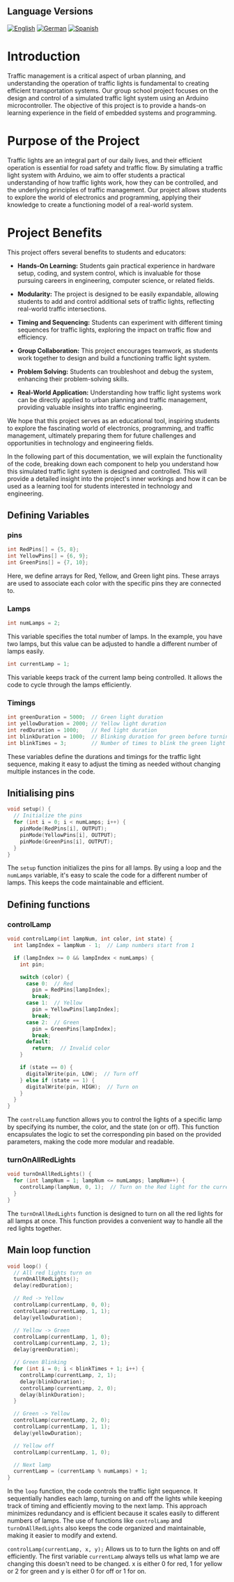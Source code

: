 ## Language Versions
[![English](https://img.shields.io/badge/English-English-blue)](readme.md)
[![German](https://img.shields.io/badge/Deutsch-German-blue)](readme_de.md)
[![Spanish](https://img.shields.io/badge/Español-Spanish-blue)](readme_es.md)

# Introduction

Traffic management is a critical aspect of urban planning, and understanding the operation of traffic lights is fundamental to creating efficient transportation systems. Our group school project focuses on the design and control of a simulated traffic light system using an Arduino microcontroller. The objective of this project is to provide a hands-on learning experience in the field of embedded systems and programming.

# Purpose of the Project

Traffic lights are an integral part of our daily lives, and their efficient operation is essential for road safety and traffic flow. By simulating a traffic light system with Arduino, we aim to offer students a practical understanding of how traffic lights work, how they can be controlled, and the underlying principles of traffic management. Our project allows students to explore the world of electronics and programming, applying their knowledge to create a functioning model of a real-world system.

# Project Benefits

This project offers several benefits to students and educators:

- **Hands-On Learning:** Students gain practical experience in hardware setup, coding, and system control, which is invaluable for those pursuing careers in engineering, computer science, or related fields.

- **Modularity:** The project is designed to be easily expandable, allowing students to add and control additional sets of traffic lights, reflecting real-world traffic intersections.

- **Timing and Sequencing:** Students can experiment with different timing sequences for traffic lights, exploring the impact on traffic flow and efficiency.

- **Group Collaboration:** This project encourages teamwork, as students work together to design and build a functioning traffic light system.

- **Problem Solving:** Students can troubleshoot and debug the system, enhancing their problem-solving skills.

- **Real-World Application:** Understanding how traffic light systems work can be directly applied to urban planning and traffic management, providing valuable insights into traffic engineering.

We hope that this project serves as an educational tool, inspiring students to explore the fascinating world of electronics, programming, and traffic management, ultimately preparing them for future challenges and opportunities in technology and engineering fields.

In the following part of this documentation, we will explain the functionality of the code, breaking down each component to help you understand how this simulated traffic light system is designed and controlled. This will provide a detailed insight into the project's inner workings and how it can be used as a learning tool for students interested in technology and engineering.

## Defining Variables

### pins

```cpp
int RedPins[] = {5, 8};
int YellowPins[] = {6, 9};
int GreenPins[] = {7, 10};
```
Here, we define arrays for Red, Yellow, and Green light pins. These arrays are used to associate each color with the specific pins they are connected to.

### Lamps

```cpp
int numLamps = 2;
```
This variable specifies the total number of lamps. In the example, you have two lamps, but this value can be adjusted to handle a different number of lamps easily.

```cpp
int currentLamp = 1;
```
This variable keeps track of the current lamp being controlled. It allows the code to cycle through the lamps efficiently.

### Timings

```cpp
int greenDuration = 5000;  // Green light duration
int yellowDuration = 2000; // Yellow light duration
int redDuration = 1000;    // Red light duration
int blinkDuration = 1000;  // Blinking duration for green before turning yellow
int blinkTimes = 3;        // Number of times to blink the green light before turning it yellow
```
These variables define the durations and timings for the traffic light sequence, making it easy to adjust the timing as needed without changing multiple instances in the code.

## Initialising pins

```cpp
void setup() {
  // Initialize the pins
  for (int i = 0; i < numLamps; i++) {
    pinMode(RedPins[i], OUTPUT);
    pinMode(YellowPins[i], OUTPUT);
    pinMode(GreenPins[i], OUTPUT);
  }
}
```
The `setup` function initializes the pins for all lamps. By using a loop and the `numLamps` variable, it's easy to scale the code for a different number of lamps. This keeps the code maintainable and efficient.

## Defining functions

### controlLamp

```cpp
void controlLamp(int lampNum, int color, int state) {
  int lampIndex = lampNum - 1;  // Lamp numbers start from 1

  if (lampIndex >= 0 && lampIndex < numLamps) {
    int pin;

    switch (color) {
      case 0:  // Red
        pin = RedPins[lampIndex];
        break;
      case 1:  // Yellow
        pin = YellowPins[lampIndex];
        break;
      case 2:  // Green
        pin = GreenPins[lampIndex];
        break;
      default:
        return;  // Invalid color
    }

    if (state == 0) {
      digitalWrite(pin, LOW);  // Turn off
    } else if (state == 1) {
      digitalWrite(pin, HIGH);  // Turn on
    }
  }
}
```
The `controlLamp` function allows you to control the lights of a specific lamp by specifying its number, the color, and the state (on or off). This function encapsulates the logic to set the corresponding pin based on the provided parameters, making the code more modular and readable.

### turnOnAllRedLights

```cpp
void turnOnAllRedLights() {
  for (int lampNum = 1; lampNum <= numLamps; lampNum++) {
    controlLamp(lampNum, 0, 1);  // Turn on the Red light for the current lamp
  }
}
```
The `turnOnAllRedLights` function is designed to turn on all the red lights for all lamps at once. This function provides a convenient way to handle all the red lights together.

## Main loop function

```cpp
void loop() {
  // All red lights turn on
  turnOnAllRedLights();
  delay(redDuration);

  // Red -> Yellow
  controlLamp(currentLamp, 0, 0);
  controlLamp(currentLamp, 1, 1);
  delay(yellowDuration);

  // Yellow -> Green
  controlLamp(currentLamp, 1, 0);
  controlLamp(currentLamp, 2, 1);
  delay(greenDuration);

  // Green Blinking
  for (int i = 0; i < blinkTimes + 1; i++) {
    controlLamp(currentLamp, 2, 1);
    delay(blinkDuration);
    controlLamp(currentLamp, 2, 0);
    delay(blinkDuration);
  }

  // Green -> Yellow
  controlLamp(currentLamp, 2, 0);
  controlLamp(currentLamp, 1, 1);
  delay(yellowDuration);

  // Yellow off
  controlLamp(currentLamp, 1, 0);

  // Next lamp
  currentLamp = (currentLamp % numLamps) + 1;
}
```
In the `loop` function, the code controls the traffic light sequence. It sequentially handles each lamp, turning on and off the lights while keeping track of timing and efficiently moving to the next lamp. This approach minimizes redundancy and is efficient because it scales easily to different numbers of lamps. The use of functions like `controlLamp` and `turnOnAllRedLights` also keeps the code organized and maintainable, making it easier to modify and extend.

`controlLamp(currentLamp, x, y);` Allows us to to turn the lights on and off efficiently. The first variable `currentLamp` always tells us what lamp we are changing this doesn't need to be changed. x is either 0 for red, 1 for yellow or 2 for green and y is either 0 for off or 1 for on.
